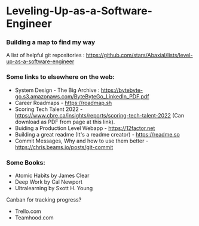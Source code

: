 # Leveling-Up-as-a-Software-Engineer
### Building a map to find my way
A list of helpful git repositories : https://github.com/stars/Abaxial/lists/level-up-as-a-software-engineer

### Some links to elsewhere on the web:
- System Design - The Big Archive : https://bytebyte-go.s3.amazonaws.com/ByteByteGo_LinkedIn_PDF.pdf
- Career Roadmaps - https://roadmap.sh
- Scoring Tech Talent 2022 - https://www.cbre.ca/insights/reports/scoring-tech-talent-2022 (Can download as PDF from page at this link).
- Buiding a Production Level Webapp - https://12factor.net
- Building a great readme (It's a readme creator) - https://readme.so
- Commit Messages, Why and how to use them better - https://chris.beams.io/posts/git-commit

### Some Books:
- Atomic Habits by James Clear
- Deep Work by Cal Newport
- Ultralearning by Sxott H. Young

Canban for tracking progress?
- Trello.com
- Teamhood.com
